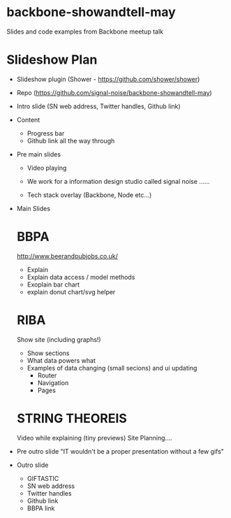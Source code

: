 # backbone-showandtell-may
Slides and code examples from Backbone meetup talk

# Slideshow Plan

- Slideshow plugin (Shower - https://github.com/shower/shower)

- Repo (https://github.com/signal-noise/backbone-showandtell-may)

- Intro slide (SN web address, Twitter handles, Github link)

- Content
  - Progress bar
  - Github link all the way through

- Pre main slides

  - Video playing
  - We work for a information design studio called signal noise ......

  - Tech stack overlay (Backbone, Node etc...)

- Main Slides

  BBPA
  ========
  http://www.beerandpubjobs.co.uk/
  - Explain
  - Explain data access / model methods
  - Exoplain bar chart
  - explain donut chart/svg helper

  RIBA
  ======
  Show site (including graphs!)

  - Show sections
  - What data powers what
  - Examples of data changing (small secions) and ui updating
    - Router
    - Navigation
    - Pages

  STRING THEOREIS
  =======

  Video while explaining (tiny previews)
  Site
  Planning....

- Pre outro slide
  "IT wouldn't be a proper presentation without a few gifs"

- Outro slide
  - GIFTASTIC
  - SN web address
  - Twitter handles
  - Github link
  - BBPA link
